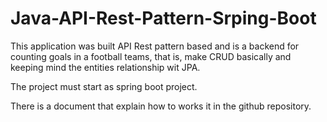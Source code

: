 # Java-API-Rest-Pattern-Srping-Boot

This application was built API Rest pattern based and is a backend for counting goals in a football teams, that is, make CRUD basically and keeping mind the entities relationship wit JPA.

The project must start as spring boot project.

There is a document that explain how to works it in the github repository.
